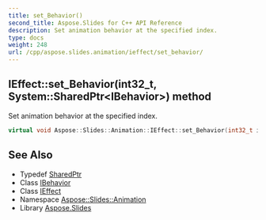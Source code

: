 ```yaml
---
title: set_Behavior()
second_title: Aspose.Slides for C++ API Reference
description: Set animation behavior at the specified index.
type: docs
weight: 248
url: /cpp/aspose.slides.animation/ieffect/set_behavior/
---
```

## IEffect::set_Behavior(int32_t, System::SharedPtr\<IBehavior\>) method


Set animation behavior at the specified index.

```cpp
virtual void Aspose::Slides::Animation::IEffect::set_Behavior(int32_t index, System::SharedPtr<IBehavior> value)=0
```

## See Also

* Typedef [SharedPtr](../../system/sharedptr/)
* Class [IBehavior](../ibehavior/)
* Class [IEffect](./)
* Namespace [Aspose::Slides::Animation](../)
* Library [Aspose.Slides](../../)
